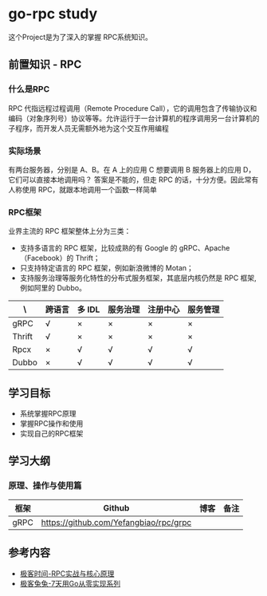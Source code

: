# go-rpc study

这个Project是为了深入的掌握 RPC系统知识。

## 前置知识 - RPC

### 什么是RPC

RPC 代指远程过程调用（Remote Procedure Call），它的调用包含了传输协议和编码（对象序列号）协议等等。允许运行于一台计算机的程序调用另一台计算机的子程序，而开发人员无需额外地为这个交互作用编程

### 实际场景

有两台服务器，分别是 A、B。在 A 上的应用 C 想要调用 B 服务器上的应用 D，它们可以直接本地调用吗？ 答案是不能的，但走 RPC 的话，十分方便。因此常有人称使用 RPC，就跟本地调用一个函数一样简单

### RPC框架

业界主流的 RPC 框架整体上分为三类：

+ 支持多语言的 RPC 框架，比较成熟的有 Google 的 gRPC、Apache（Facebook）的 Thrift；
+ 只支持特定语言的 RPC 框架，例如新浪微博的 Motan；
+ 支持服务治理等服务化特性的分布式服务框架，其底层内核仍然是 RPC 框架, 例如阿里的 Dubbo。

| \      | 跨语言 | 多 IDL | 服务治理 | 注册中心 | 服务管理 |
| ------ | ------ | ------ | -------- | -------- | -------- |
| gRPC   | √      | ×      | ×        | ×        | ×        |
| Thrift | √      | ×      | ×        | ×        | ×        |
| Rpcx   | ×      | √      | √        | √        | √        |
| Dubbo  | ×      | √      | √        | √        | √        |

## 学习目标

+ 系统掌握RPC原理
+ 掌握RPC操作和使用
+ 实现自己的RPC框架

## 学习大纲

### 原理、操作与使用篇

| 框架 | Github                                 | 博客 | 备注 |
| ---- | -------------------------------------- | ---- | ---- |
| gRPC | https://github.com/Yefangbiao/rpc/grpc |      |      |

## 参考内容

+ [极客时间-RPC实战与核心原理](https://time.geekbang.org/column/intro/280)
+ [极客兔兔-7天用Go从零实现系列](https://github.com/geektutu/7days-golang)